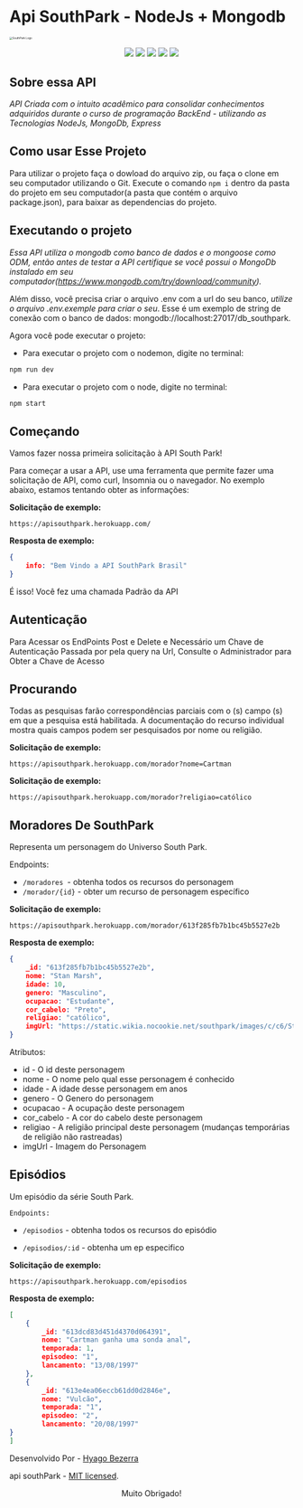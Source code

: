 # Api SouthPark - NodeJs + Mongodb 

<img src="https://lh3.googleusercontent.com/yq-2UnK8N82e8Wl6XeerbvQbW-StuETkt4oNROgfTcBu95Zn4AHsPHVrEiqPc0958NDh3rPaOtc697mKBUtMmlhfPE8-Eezjfny7npoB5446rhI396Kny2U744qnSTIoNxnAiFA6o2MROnKrtgsfTUpgQ6WeZqhy29Ijk1J4sVdEfCxp24zcqA1_L7gM6k8NYtcAALEwFgnac5QVKVyV1cxN2yLBo-qspQHs7nH41_J0wVzoqeHkzgF4izXhkXJkMrPbr9fTDaQ0J4LEftuY2pdhwFK9eDazd5mjKU_BAD5U7GeLVZEM5yQXFZ6ILTQdWztyM0pmyq6SqhGtoqi2SlB5VHSvhBlj227tixpQ-A8TMODmYXWVTPYFsNTQyNpvDiAVE9pUY2ShuE2hWxQb6I2c22WrAV8EKvZWxoyzRFFYmh_YkZ29f8ooVNQ7y8kVXpV4ka0rMj_VsEGS2WxwhYwEopMrCvEPhIlCCH0B3xIz0cHzX1tiZCvNrCNDnO0c7KAp2Kqc5ds8KECAWWVfcbzCq00ihxWa3fala0nx15w2C9_SDxLkmbnmWUQCDfsAIo_OZvnRvWkvzgzDLa-sAjQEF34iobzHTXaFWJ0EbdaAsPAc-A4PdXSH3VXeOXuaGim-Xl_B7rogUenNqOy_TkWiZiP0DXveP_Fgwx5tr_3Nh25GZ3plGVF8__s1YL4XF7GZTFdHyAgi0InVH3jkNqbj=w1280-h720-no?authuser=1" alt="SouthPark Logo" style="zoom:33%;" />

<p align="center">
    <img src="https://img.shields.io/github/languages/count/Hyagobsantos/Projeto03-Api-SouthPark-Nodejs?label=Linguagens" />
    <img src="https://img.shields.io/github/languages/top/Hyagobsantos/Projeto03-Api-SouthPark-Nodejs?style=flat-square&logo=javascript">
    <img src="https://img.shields.io/github/stars/Hyagobsantos/Projeto03-Api-SouthPark-Nodejs?label=Estrelas" />
    <img src="https://img.shields.io/snyk/vulnerabilities/github/Hyagobsantos/Projeto03-Api-SouthPark-Nodejs?color=green&label=Vulnerabilidades" />
    <img src="https://img.shields.io/github/license/Hyagobsantos/Projeto03-Api-SouthPark-Nodejs?color=green&style=flat-square" />
</p>

## Sobre essa API

*API Criada com o intuito acadêmico para consolidar conhecimentos adquiridos durante o curso de programação BackEnd - utilizando as Tecnologias NodeJs, MongoDb, Express*


## Como usar Esse Projeto 

Para utilizar o projeto faça o dowload do arquivo zip, ou faça o clone em seu computador utilizando o Git. Execute o comando `npm i` dentro da pasta do projeto em seu computador(a pasta que contém o arquivo package.json), para baixar as dependencias do projeto.

## Executando o projeto

*Essa API utiliza o mongodb como banco de dados e o mongoose como ODM, então antes de testar a API certifique se você possui o MongoDb instalado em seu computador(https://www.mongodb.com/try/download/community).*

Além disso, você precisa criar o arquivo .env com a url do seu banco, *utilize o arquivo .env.exemple para criar o seu*. Esse é um exemplo de string de conexão com o banco de dados: mongodb://localhost:27017/db_southpark.

Agora você pode executar o projeto: 
* Para executar o projeto com o nodemon, digite no terminal: 
```bash
npm run dev
```
* Para executar o projeto com o node, digite no terminal: 
```bash
npm start
```

## Começando

Vamos fazer nossa primeira solicitação à API South Park!

Para começar a usar a API, use uma ferramenta que permite fazer uma solicitação de API, como curl, Insomnia ou o navegador. No exemplo abaixo, estamos tentando obter as informações:

**Solicitação de exemplo:**

```
https://apisouthpark.herokuapp.com/
```

**Resposta de exemplo:**

```json
{
    info: "Bem Vindo a API SouthPark Brasil"
}
```

É isso! Você fez uma chamada Padrão da API 

## Autenticação

Para Acessar os EndPoints Post e Delete e Necessário um Chave de Autenticação Passada por pela query na Url, Consulte o Administrador para Obter a Chave de Acesso

## Procurando

Todas as pesquisas farão correspondências parciais com o (s) campo (s) em que a pesquisa está habilitada. A documentação do recurso individual mostra quais campos podem ser pesquisados por nome ou religião.

**Solicitação de exemplo:**
```
https://apisouthpark.herokuapp.com/morador?nome=Cartman
```
**Solicitação de exemplo:**
```
https://apisouthpark.herokuapp.com/morador?religiao=católico
```

## Moradores De SouthPark

Representa um personagem do Universo South Park.

Endpoints:

* `/moradores `- obtenha todos os recursos do personagem
* `/morador/{id}` - obter um recurso de personagem específico

**Solicitação de exemplo:**

```
https://apisouthpark.herokuapp.com/morador/613f285fb7b1bc45b5527e2b
```
**Resposta de exemplo:**

```json
{
    _id: "613f285fb7b1bc45b5527e2b",
    nome: "Stan Marsh",
    idade: 10,
    genero: "Masculino",
    ocupacao: "Estudante",
    cor_cabelo: "Preto",
    religiao: "católico",
    imgUrl: "https://static.wikia.nocookie.net/southpark/images/c/c6/Stan-marsh-0.png/revision/latest/scale-to-width-down/319?cb=20210107202918"
}
```
Atributos:

* id - O id deste personagem
* nome - O nome pelo qual esse personagem é conhecido
* idade - A idade desse personagem em anos
* genero - O Genero do personagem 
* ocupacao -  A ocupação deste personagem
* cor_cabelo - A cor do cabelo deste personagem
* religiao - A religião principal deste personagem (mudanças temporárias de religião não rastreadas)
* imgUrl - Imagem do Personagem


## Episódios

Um episódio da série South Park.

`Endpoints:`

* `/episodios` -  obtenha todos os recursos do episódio

* `/episodios/:id` -  obtenha um ep especifico


**Solicitação de exemplo:**

```
https://apisouthpark.herokuapp.com/episodios
```
**Resposta de exemplo:**

```json
[
    {
        _id: "613dcd83d451d4370d064391",
        nome: "Cartman ganha uma sonda anal",
        temporada: 1,
        episodeo: "1",
        lancamento: "13/08/1997"
    },
    {
        _id: "613e4ea06eccb61dd0d2846e",
        nome: "Vulcão",
        temporada: "1",
        episodeo: "2",
        lancamento: "20/08/1997"
}
]
```


Desenvolvido Por  - [Hyago Bezerra](https://github.com/Hyagobsantos) 

api southPark -  [MIT licensed](LICENSE).

<p style="text-align:center">
    Muito Obrigado!
</p>